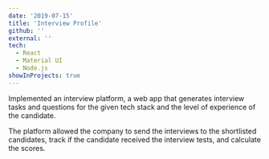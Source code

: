 ```yaml
---
date: '2019-07-15'
title: 'Interview Profile'
github: ''
external: ''
tech:
  - React
  - Material UI
  - Node.js
showInProjects: true
---
```


Implemented an interview platform, a web app that generates interview tasks and questions for the
given tech stack and the level of experience of the candidate.

The platform allowed the company to send the interviews to the shortlisted candidates, track if the candidate received the interview tests, and calculate the scores.

